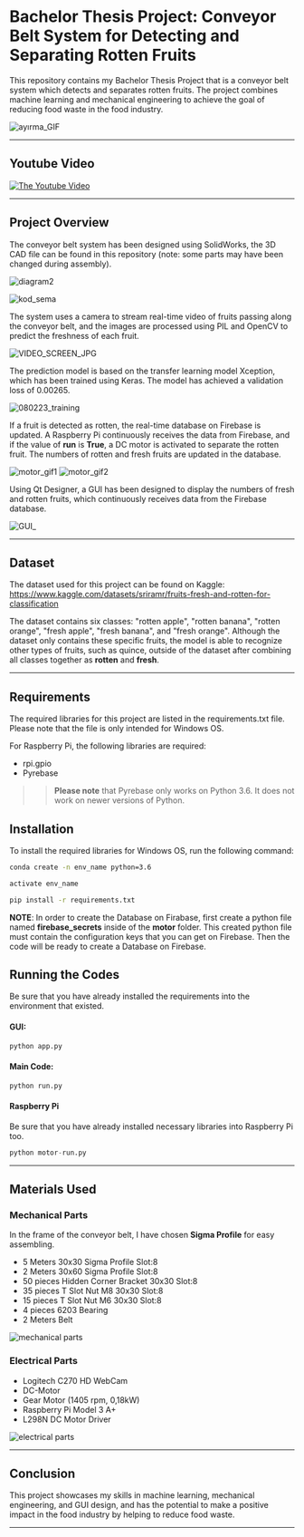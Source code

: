 # Bachelor Thesis Project: Conveyor Belt System for Detecting and Separating Rotten Fruits

This repository contains my Bachelor Thesis Project that is a conveyor belt system which detects and separates rotten fruits. The project combines machine learning and mechanical engineering to achieve the goal of reducing food waste in the food industry.

![ayırma_GIF](https://user-images.githubusercontent.com/30235603/230324853-10c931fd-fa8d-4c3e-98fc-b0f8dcdc5053.gif)

---

## Youtube Video


[![The Youtube Video](https://img.youtube.com/vi/ZrDW6tI3WWE/0.jpg)](https://www.youtube.com/watch?v=ZrDW6tI3WWE)


---


## Project Overview

The conveyor belt system has been designed using SolidWorks, the 3D CAD file can be found in this repository (note: some parts may have been changed during assembly). 

![diagram2](https://user-images.githubusercontent.com/30235603/228852685-ad6abfbf-e3f9-428e-a17f-191f734ae409.png)

![kod_sema](https://user-images.githubusercontent.com/30235603/224944748-073f1a72-653a-43da-9a02-7a37ad2fa11f.png)

The system uses a camera to stream real-time video of fruits passing along the conveyor belt, and the images are processed using PIL and OpenCV to predict the freshness of each fruit. 

![VIDEO_SCREEN_JPG](https://user-images.githubusercontent.com/30235603/229136131-212ed596-150b-465e-aed1-7e59a1a9490f.jpg)

The prediction model is based on the transfer learning model Xception, which has been trained using Keras. The model has achieved a validation loss of 0.00265. 

![080223_training](https://user-images.githubusercontent.com/30235603/223701159-20f56e72-95e7-40e7-ae83-e2f418dc7a78.png)

If a fruit is detected as rotten, the real-time database on Firebase is updated. A Raspberry Pi continuously receives the data from Firebase, and if the value of **run** is **True**, a DC motor is activated to separate the rotten fruit. The numbers of rotten and fresh fruits are updated in the database.

![motor_gif1](https://user-images.githubusercontent.com/30235603/229095354-ad442872-c121-404d-99ce-18c689bc62ff.gif)
![motor_gif2](https://user-images.githubusercontent.com/30235603/229095319-bd354e5b-b572-4b22-a6d2-02bb492aa5e3.gif)

Using Qt Designer, a GUI has been designed to display the numbers of fresh and rotten fruits, which continuously receives data from the Firebase database.

![GUI_](https://user-images.githubusercontent.com/30235603/228782598-69f1de6f-c0bf-4ec4-965e-3bd232ece34b.png)

---
## Dataset

The dataset used for this project can be found on Kaggle: 
https://www.kaggle.com/datasets/sriramr/fruits-fresh-and-rotten-for-classification

The dataset contains six classes: "rotten apple", "rotten banana", "rotten orange", "fresh apple", "fresh banana", and "fresh orange". Although the dataset only contains these specific fruits, the model is able to recognize other types of fruits, such as quince, outside of the dataset after combining all classes together as **rotten** and **fresh**.

---
## Requirements

The required libraries for this project are listed in the requirements.txt file. Please note that the file is only intended for Windows OS. 

For Raspberry Pi, the following libraries are required:

- rpi.gpio
- Pyrebase

>> **Please note** that Pyrebase only works on Python 3.6. It does not work on newer versions of Python.

## Installation

To install the required libraries for Windows OS, run the following command:

```sh
conda create -n env_name python=3.6
```

```sh
activate env_name
```

```sh
pip install -r requirements.txt
```


**NOTE**: 
In order to create the Database on Firabase, first create a python file named **firebase_secrets** inside of the **motor** folder. This created python file must contain the configuration keys that you can get on Firebase. Then the code will be ready to create a Database on Firebase.


## Running the Codes

Be sure that you have already installed the requirements into the environment that existed.

#### GUI:

```python
python app.py
```

#### Main Code:

```python
python run.py
```

#### Raspberry Pi

Be sure that you have already installed necessary libraries into Raspberry Pi too.

```python
python motor-run.py
```

---
## Materials Used

### Mechanical Parts

In the frame of the conveyor belt, I have chosen **Sigma Profile** for easy assembling.

- 5 Meters 30x30 Sigma Profile Slot:8 
- 2 Meters 30x60 Sigma Profile Slot:8
- 50 pieces Hidden Corner Bracket 30x30 Slot:8
- 35 pieces T Slot Nut M8 30x30 Slot:8
- 15 pieces T Slot Nut M6 30x30 Slot:8
- 4 pieces 6203 Bearing
- 2 Meters Belt

![mechanical parts](https://user-images.githubusercontent.com/30235603/225976599-8e1ccba0-856b-4e6b-bb6c-8f59dc454b23.png)

### Electrical Parts

- Logitech C270 HD WebCam
- DC-Motor
- Gear Motor (1405 rpm, 0,18kW)
- Raspberry Pi Model 3 A+
- L298N DC Motor Driver


![electrical  parts](https://user-images.githubusercontent.com/30235603/225976611-a2a22c86-7d11-4d70-8d59-859f07cc77e8.png)


---
## Conclusion

This project showcases my skills in machine learning, mechanical engineering, and GUI design, and has the potential to make a positive impact in the food industry by helping to reduce food waste.


---